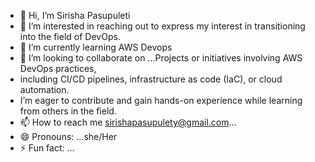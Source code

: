 - 👋 Hi, I’m Sirisha Pasupuleti
- 👀 I’m interested in reaching out to express my interest in transitioning into the field of DevOps.
- 🌱 I’m currently learning AWS Devops
- 💞️ I’m looking to collaborate on ...Projects or initiatives involving AWS DevOps practices,
- including CI/CD pipelines, infrastructure as code (IaC), or cloud automation.
-  I’m eager to contribute and gain hands-on experience while learning from others in the field.
- 📫 How to reach me sirishapasupulety@gmail.com...
- 😄 Pronouns: ...she/Her
- ⚡ Fun fact: ...

<!---
devopsengineerme/devopsengineerme is a ✨ special ✨ repository because its `README.md` (this file) appears on your GitHub profile.
You can click the Preview link to take a look at your changes.
--->
